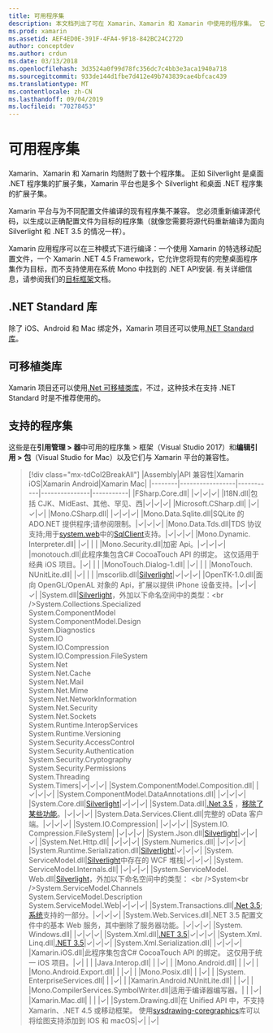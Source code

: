 ```yaml
---
title: 可用程序集
description: 本文档列出了可在 Xamarin、Xamarin 和 Xamarin 中使用的程序集。 它还链接到有关 .NET Standard 库和可移植类库的文档。
ms.prod: xamarin
ms.assetid: AEF4ED0E-391F-4FA4-9F18-842BC24C272D
author: conceptdev
ms.author: crdun
ms.date: 03/13/2018
ms.openlocfilehash: 3d3524a0f99d78fc356dc7c4bb3e3aca1940a718
ms.sourcegitcommit: 933de144d1fbe7d412e49b743839cae4bfcac439
ms.translationtype: MT
ms.contentlocale: zh-CN
ms.lasthandoff: 09/04/2019
ms.locfileid: "70278453"
---
```

# <a name="available-assemblies"></a>可用程序集

Xamarin、Xamarin 和 Xamarin 均随附了数十个程序集。 正如 Silverlight 是桌面 .NET 程序集的扩展子集，Xamarin 平台也是多个 Silverlight 和桌面 .NET 程序集的扩展子集。

Xamarin 平台与为不同配置文件编译的现有程序集不兼容。 您必须重新编译源代码，以生成以正确配置文件为目标的程序集（就像您需要将源代码重新编译为面向 Silverlight 和 .NET 3.5 的情况一样）。

Xamarin 应用程序可以在三种模式下进行编译：一个使用 Xamarin 的特选移动配置文件，一个 Xamarin .NET 4.5 Framework，它允许您将现有的完整桌面程序集作为目标，而不支持使用在系统 Mono 中找到的 .NET API安装. 有关详细信息，请参阅我们的[目标框架](~/mac/platform/target-framework.md)文档。

## <a name="net-standard-libraries"></a>.NET Standard 库

除了 iOS、Android 和 Mac 绑定外，Xamarin 项目还可以使用[.NET Standard 库](~/cross-platform/app-fundamentals/net-standard.md)。

## <a name="portable-class-libraries"></a>可移植类库

Xamarin 项目还可以使用[.Net 可移植类库](~/cross-platform/app-fundamentals/pcl.md)，不过，这种技术在支持 .NET Standard 时是不推荐使用的。

## <a name="supported-assemblies"></a>支持的程序集

这些是在**引用管理 > 器**中可用的程序集 > 框架（Visual Studio 2017）和**编辑引用 > 包**（Visual Studio for Mac）以及它们与 Xamarin 平台的兼容性。

> [!div class="mx-tdCol2BreakAll"]
> |Assembly|API 兼容性|Xamarin iOS|Xamarin Android|Xamarin Mac|
> |--------|-----------------|-----------|---------------|-----------|
> |FSharp.Core.dll| |✓|✓|✓|
> |l18N.dll|包括 CJK、MidEast、其他、罕见、西|✓|✓|✓|
> |Microsoft.CSharp.dll| |✓|✓|✓|
> |Mono.CSharp.dll| |✓|✓|✓|
> |Mono.Data.Sqlite.dll|SQLite 的 ADO.NET 提供程序;请参阅限制。|✓|✓|✓|
> |Mono.Data.Tds.dll|TDS 协议支持;用于[system.web](xref:System.Data)中的[SqlClient](xref:System.Data.SqlClient)支持。|✓|✓|✓|
> |Mono.Dynamic.&#8203;Interpreter.dll| |✓| | |
> |Mono.Security.dll|加密 Api。|✓|✓|✓|
> |monotouch.dll|此程序集包含C# CocoaTouch API 的绑定。 这仅适用于经典 iOS 项目。|✓| | |
> |MonoTouch.&#8203;Dialog-1.dll| |✓| | |
> |MonoTouch.&#8203;NUnitLite.dll| |✓| | |
> |mscorlib.dll|[Silverlight](https://msdn.microsoft.com/library/cc838194(VS.95).aspx)|✓|✓|✓|
> |OpenTK-1.0.dll|面向 OpenGL/OpenAL 对象的 Api，扩展以提供 iPhone 设备支持。|✓|✓|✓|
> |System.dll|[Silverlight](https://msdn.microsoft.com/library/cc838194(VS.95).aspx)，外加以下命名空间中的类型：<br />System.Collections.Specialized<br />System.&#8203;ComponentModel<br />System.ComponentModel.Design<br />System.Diagnostics<br />System.IO<br />System.IO.Compression<br />System.IO.Compression.FileSystem<br />System.Net<br />System.Net.Cache<br />System.Net.Mail<br />System.Net.Mime<br />System.Net.&#8203;NetworkInformation<br />System.Net.Security<br />System.Net.Sockets<br />System.Runtime.&#8203;InteropServices<br />System.Runtime.Versioning<br />System.Security.&#8203;AccessControl<br />System.Security.Authentication<br />System.Security.&#8203;Cryptography<br />System.Security.Permissions<br />System.Threading<br />System.Timers|✓|✓|✓|
> |System.&#8203;ComponentModel.&#8203;Composition.dll| |✓|✓|✓|
> |System.&#8203;ComponentModel.&#8203;DataAnnotations.dll| |✓|✓|✓|
> |System.Core.dll|[Silverlight](https://msdn.microsoft.com/library/cc838194(VS.95).aspx)|✓|✓|✓|
> |System.Data.dll|[.Net 3.5](https://msdn.microsoft.com/library/ms229335.aspx) ，[移除了某些功能](~/ios/data-cloud/system.data.md)。|✓|✓|✓|
> |System.Data.&#8203;Services.&#8203;Client.dll|完整的 oData 客户端。|✓|✓|✓|
> |System.IO.&#8203;Compression| |✓|✓|✓|
> |System.IO.&#8203;Compression.&#8203;FileSystem| |✓|✓|✓|
> |System.Json.dll|[Silverlight](https://msdn.microsoft.com/library/cc838194(VS.95).aspx)|✓|✓|✓|
> |System.Net.&#8203;Http.dll| |✓|✓|✓|
> |System.&#8203;Numerics.dll| |✓|✓|✓|
> |System.Runtime.&#8203;Serialization.dll|[Silverlight](https://msdn.microsoft.com/library/cc838194(VS.95).aspx)|✓|✓|✓|
> |System.&#8203;ServiceModel.dll|[Silverlight](https://msdn.microsoft.com/library/cc838194(VS.95).aspx)中存在的 WCF 堆栈|✓|✓|✓|
> |System.&#8203;ServiceModel.&#8203;Internals.dll| |✓|✓|✓|
> |System.&#8203;ServiceModel.&#8203;Web.dll|[Silverlight](https://msdn.microsoft.com/library/cc838194(VS.95).aspx)，外加以下命名空间中的类型： <br />System<br />System.ServiceModel.Channels<br />System.ServiceModel.Description<br />System.ServiceModel.Web|✓|✓|✓|
> |System.&#8203;Transactions.dll|[.Net 3.5](https://msdn.microsoft.com/library/ms229335.aspx);[系统](~/ios/data-cloud/system.data.md)支持的一部分。|✓|✓|✓|
> |System.Web.&#8203;Services.dll|.NET 3.5 配置文件中的基本 Web 服务，其中删除了服务器功能。|✓|✓|✓|
> |System.&#8203;Windows.dll| |✓|✓|✓|
> |System.&#8203;Xml.dll|[.NET 3.5](https://msdn.microsoft.com/library/ms229335.aspx)|✓|✓|✓|
> |System.Xml.&#8203;Linq.dll|[.NET 3.5](https://msdn.microsoft.com/library/ms229335.aspx)|✓|✓|✓|
> |System.Xml.Serialization.dll| |✓|✓|✓|
> |Xamarin.iOS.dll|此程序集包含C# CocoaTouch API 的绑定。 这仅用于统一 iOS 项目。|✓| | |
> |Java.Interop.dll| | |✓| |
> |Mono.Android.dll| | |✓| |
> |Mono.Android.&#8203;Export.dll| | |✓| |
> |Mono.Posix.dll| | |✓| |
> |System.&#8203;EnterpriseServices.dll| | |✓| |
> |Xamarin.Android.&#8203;NUnitLite.dll| | |✓| |
> |Mono.CompilerServices.&#8203;SymbolWriter.dll|适用于编译器编写器。| | |✓|
> |Xamarin.Mac.dll| | | |✓|
> |System.&#8203;Drawing.dll|在 Unified API 中，不支持 Xamarin、.NET 4.5 或移动框架。 使用[sysdrawing-coregraphics](https://github.com/mono/sysdrawing-coregraphics)库可以将绘图支持添加到 IOS 和 macOS|✓| |✓|
